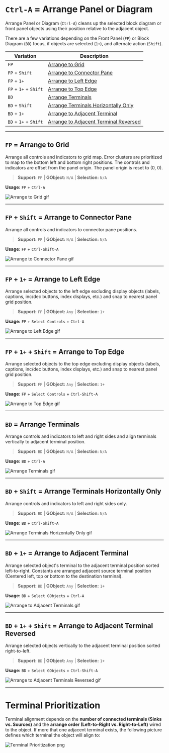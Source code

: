 # `Ctrl-A` = Arrange Panel or Diagram
Arrange Panel or Diagram (`Ctrl-A`) cleans up the selected block diagram
or front panel objects using their position relative to the adjacent object.

There are a few variations depending on the Front Panel (`FP`) or Block Diagram
(`BD`) focus, if objects are selected (`1+`), and alternate action
(`Shift`).

| Variation | Description |
| --- | --- |
| `FP` | [Arrange to Grid](#fp--arrange-to-grid) |
| `FP` + `Shift` | [Arrange to Connector Pane](#fp--shift--arrange-to-connector-pane) |
| `FP` + `1+` | [Arrange to Left Edge](#fp--1--arrange-to-left-edge) |
| `FP` + `1+` + `Shift` | [Arrange to Top Edge](#fp--1--shift--arrange-to-top-edge) |
| `BD` | [Arrange Terminals](#bd--arrange-terminals) |
| `BD` + `Shift` | [Arrange Terminals Horizontally Only](#bd--shift--arrange-terminals-horizontally-only) |
| `BD` + `1+` | [Arrange to Adjacent Terminal](#bd--1--arrange-to-adjacent-terminal) |
| `BD` + `1+` + `Shift` | [Arrange to Adjacent Terminal Reversed](#bd--1--shift--arrange-to-adjacent-terminal-reversed) |

---

## `FP` = Arrange to Grid
Arrange all controls and indicators to grid map. Error clusters are
prioritized to map to the bottom left and bottom right positions. The controls and indicators are offset from the panel origin. The panel origin is reset to (0, 0).

> **Support:** `FP` | **GObject:** `N/A` | **Selection:** `N/A`

**Usage:** `FP` + `Ctrl-A`

![Arrange to Grid gif](ctrl-a_fp.gif)

---

## `FP` + `Shift` = Arrange to Connector Pane
Arrange all controls and indicators to connector pane positions.

> **Support:** `FP` | **GObject:** `N/A` | **Selection:** `N/A`

**Usage:** `FP` + `Ctrl-Shift-A`

![Arrange to Connector Pane gif](ctrl-a_fp_shift.gif)

---

## `FP` + `1+` = Arrange to Left Edge
Arrange selected objects to the left edge excluding display objects 
(labels, captions, inc/dec buttons, index displays, etc.) and snap to nearest 
panel grid position.

> **Support:** `FP` | **GObject:** `Any` | **Selection:** `1+`

**Usage:** `FP` + `Select Controls` + `Ctrl-A`

![Arrange to Left Edge gif](ctrl-a_fp_1.gif)

---

## `FP` + `1+` + `Shift` = Arrange to Top Edge
Arrange selected objects to the top edge excluding display objects 
(labels, captions, inc/dec buttons, index displays, etc.) and snap to nearest 
panel grid position.

> **Support:** `FP` | **GObject:** `Any` | **Selection:** `1+`

**Usage:** `FP` + `Select Controls` + `Ctrl-Shift-A`

![Arrange to Top Edge gif](ctrl-a_fp_1_shift.gif)

---

## `BD` = Arrange Terminals
Arrange controls and indicators to left and right sides and align terminals
vertically to adjacent terminal position.

> **Support:** `BD` | **GObject:** `N/A` | **Selection:** `N/A`

**Usage:** `BD` + `Ctrl-A`

![Arrange Terminals gif](ctrl-a_bd.gif)

---

## `BD` + `Shift` = Arrange Terminals Horizontally Only
Arrange controls and indicators to left and right sides only.

> **Support:** `BD` | **GObject:** `N/A` | **Selection:** `N/A`

**Usage:** `BD` + `Ctrl-Shift-A`

![Arrange Terminals Horizontally Only gif](ctrl-a_bd_shift.gif)

---

## `BD` + `1+` = Arrange to Adjacent Terminal
Arrange selected object's terminal to the adjacent terminal position sorted
left-to-right.
Constants are arranged adjacent source terminal position (Centered left, top
or bottom to the destination terminal).

> **Support:** `BD` | **GObject:** `Any` | **Selection:** `1+`

**Usage:** `BD` + `Select GObjects` + `Ctrl-A`

![Arrange to Adjacent Terminals gif](ctrl-a_bd_1.gif)

---

## `BD` + `1+` + `Shift` = Arrange to Adjacent Terminal Reversed
Arrange selected objects vertically to the adjacent terminal position sorted
right-to-left.

> **Support:** `BD` | **GObject:** `Any` | **Selection:** `1+`

**Usage:** `BD` + `Select GObjects` + `Ctrl-Shift-A`

![Arrange to Adjacent Terminals Reversed gif](ctrl-a_bd_1_shift.gif)

---

# Terminal Prioritization
Terminal alignment depends on the **number of connected terminals
(Sinks vs. Sources)** and the **arrange order
(Left-to-Right vs. Right-to-Left)** wired to the object.
If more that one adjacent terminal exists, the following picture defines
which terminal the object will align to:

![Terminal Prioritization png](TerminalPriority.png)
